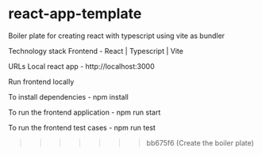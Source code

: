 # react-app-template

Boiler plate for creating react with typescript using vite as bundler

Technology stack
Frontend - React | Typescript | Vite

URLs
Local react app - http://localhost:3000

Run frontend locally

To install dependencies -
npm install

To run the frontend application -
npm run start

To run the frontend test cases -
npm run test

> > > > > > > bb675f6 (Create the boiler plate)
